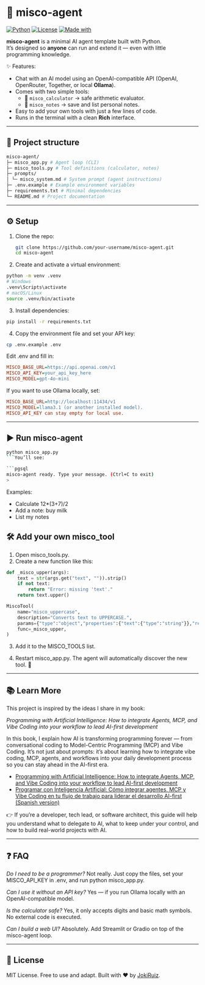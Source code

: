# 🤖 misco-agent

[![Python](https://img.shields.io/badge/python-3.10%2B-blue.svg)](https://www.python.org/) 
[![License](https://img.shields.io/badge/license-MIT-green.svg)](LICENSE) 
[![Made with](https://img.shields.io/badge/made%20with-Python%20%26%20AI-orange.svg)](#)

**misco-agent** is a minimal AI agent template built with Python.  
It’s designed so **anyone** can run and extend it — even with little programming knowledge.

✨ Features:
- Chat with an AI model using an OpenAI-compatible API (OpenAI, OpenRouter, Together, or local **Ollama**).  
- Comes with two simple tools:  
  - 🧮 `misco_calculator` → safe arithmetic evaluator.  
  - 📝 `misco_notes` → save and list personal notes.  
- Easy to add your own tools with just a few lines of code.  
- Runs in the terminal with a clean **Rich** interface.  

---

## 📂 Project structure
```bash
misco-agent/
├─ misco_app.py # Agent loop (CLI)
├─ misco_tools.py # Tool definitions (calculator, notes)
├─ prompts/
│ └─ misco_system.md # System prompt (agent instructions)
├─ .env.example # Example environment variables
├─ requirements.txt # Minimal dependencies
└─ README.md # Project documentation
```
---

## ⚙️ Setup

1. Clone the repo:
   ```bash
   git clone https://github.com/your-username/misco-agent.git
   cd misco-agent
   ```

2. Create and activate a virtual environment:

```bash
python -m venv .venv
# Windows
.venv\Scripts\activate
# macOS/Linux
source .venv/bin/activate
```

3. Install dependencies:

```bash
pip install -r requirements.txt
```

4. Copy the environment file and set your API key:

```bash
cp .env.example .env
```

Edit .env and fill in:

```ini
MISCO_BASE_URL=https://api.openai.com/v1
MISCO_API_KEY=your_api_key_here
MISCO_MODEL=gpt-4o-mini
```
If you want to use Ollama locally, set:
```ini
MISCO_BASE_URL=http://localhost:11434/v1
MISCO_MODEL=llama3.1 (or another installed model).
MISCO_API_KEY can stay empty for local use.
```

---

## ▶️ Run misco-agent
```bash
python misco_app.py
```You’ll see:

```pgsql
misco-agent ready. Type your message. (Ctrl+C to exit)
> 
```

Examples:

- Calculate 12*(3+7)/2
- Add a note: buy milk
- List my notes

## 🛠 Add your own misco_tool
1. Open misco_tools.py.
2. Create a new function like this:

```python
def _misco_upper(args):
    text = str(args.get("text", "")).strip()
    if not text:
        return "Error: missing 'text'."
    return text.upper()

MiscoTool(
    name="misco_uppercase",
    description="Converts text to UPPERCASE.",
    params={"type":"object","properties":{"text":{"type":"string"}},"required":["text"]},
    func=_misco_upper,
)
```
3. Add it to the MISCO_TOOLS list.

4. Restart misco_app.py. The agent will automatically discover the new tool. 🚀

---

## 📚 Learn More

This project is inspired by the ideas I share in my book:

*Programming with Artificial Intelligence: How to integrate Agents, MCP, and Vibe Coding into your workflow to lead AI-first development*

In this book, I explain how AI is transforming programming forever — from conversational coding to Model-Centric Programming (MCP) and Vibe Coding.
It’s not just about prompts: it’s about learning how to integrate vibe coding, MCP, agents, and workflows into your daily development process so you can stay ahead in the AI-first era.
- [Programming with Artificial Intelligence: How to integrate Agents, MCP, and Vibe Coding into your workflow to lead AI-first development](https://a.co/d/hRpBMvb)
- [Programar con Inteligencia Artificial: Cómo integrar agentes, MCP y Vibe Coding en tu flujo de trabajo para liderar el desarrollo AI-first (Spanish version)](https://amzn.eu/d/7kZkYEb)

👉 If you’re a developer, tech lead, or software architect, this guide will help you understand what to delegate to AI, what to keep under your control, and how to build real-world projects with AI.

---

## ❓ FAQ
*Do I need to be a programmer?*
Not really. Just copy the files, set your MISCO_API_KEY in .env, and run python misco_app.py.

*Can I use it without an API key?*
Yes — if you run Ollama locally with an OpenAI-compatible model.

*Is the calculator safe?*
Yes, it only accepts digits and basic math symbols. No external code is executed.

*Can I build a web UI?*
Absolutely. Add Streamlit or Gradio on top of the misco-agent loop.

---

## 📜 License
MIT License. Free to use and adapt.
Built with ❤️ by [JokiRuiz](https://jokiruiz.com).